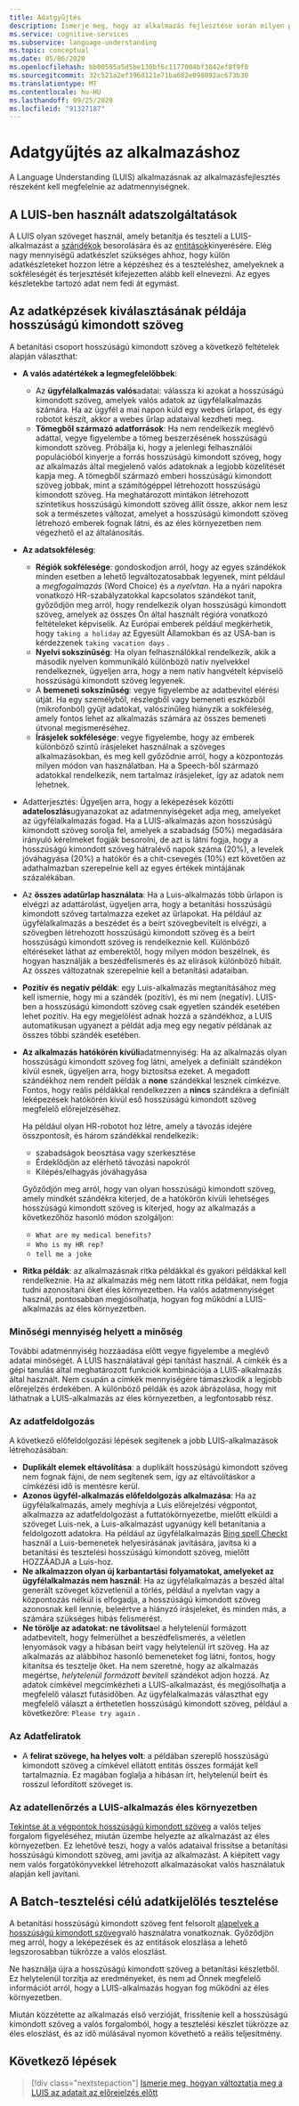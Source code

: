 ```yaml
---
title: Adatgyűjtés
description: Ismerje meg, hogy az alkalmazás fejlesztése során milyen példákat kell gyűjteni az adatok gyűjtéséhez
ms.service: cognitive-services
ms.subservice: language-understanding
ms.topic: conceptual
ms.date: 05/06/2020
ms.openlocfilehash: bb00595a5d5be130bf6c1177004bf3042ef8f9f0
ms.sourcegitcommit: 32c521a2ef396d121e71ba682e098092ac673b30
ms.translationtype: MT
ms.contentlocale: hu-HU
ms.lasthandoff: 09/25/2020
ms.locfileid: "91327187"
---
```

# <a name="data-collection-for-your-app"></a>Adatgyűjtés az alkalmazáshoz

A Language Understanding (LUIS) alkalmazásnak az alkalmazásfejlesztés részeként kell megfelelnie az adatmennyiségnek.

## <a name="data-used-in-luis"></a>A LUIS-ben használt adatszolgáltatások

A LUIS olyan szöveget használ, amely betanítja és teszteli a LUIS-alkalmazást a [szándékok](luis-concept-intent.md) besorolására és az [entitások](luis-concept-entity-types.md)kinyerésére. Elég nagy mennyiségű adatkészlet szükséges ahhoz, hogy külön adatkészleteket hozzon létre a képzéshez és a teszteléshez, amelyeknek a sokféleségét és terjesztését kifejezetten alább kell elnevezni.  Az egyes készletekbe tartozó adat nem fedi át egymást.

## <a name="training-data-selection-for-example-utterances"></a>Az adatképzések kiválasztásának példája hosszúságú kimondott szöveg

A betanítási csoport hosszúságú kimondott szöveg a következő feltételek alapján választhat:

* **A valós adatértékek a legmegfelelőbbek**:
    * Az **ügyfélalkalmazás valós**adatai: válassza ki azokat a hosszúságú kimondott szöveg, amelyek valós adatok az ügyfélalkalmazás számára.  Ha az ügyfél a mai napon küld egy webes űrlapot, és egy robotot készít, akkor a webes űrlap adataival kezdheti meg.
    * **Tömegből származó adatforrások**: Ha nem rendelkezik meglévő adattal, vegye figyelembe a tömeg beszerzésének hosszúságú kimondott szöveg.  Próbálja ki, hogy a jelenlegi felhasználói populációból kinyerje a forrás hosszúságú kimondott szöveg, hogy az alkalmazás által megjelenő valós adatoknak a legjobb közelítését kapja meg. A tömegből származó emberi hosszúságú kimondott szöveg jobbak, mint a számítógéppel létrehozott hosszúságú kimondott szöveg.  Ha meghatározott mintákon létrehozott szintetikus hosszúságú kimondott szöveg állít össze, akkor nem lesz sok a természetes változat, amelyet a hosszúságú kimondott szöveg létrehozó emberek fognak látni, és az éles környezetben nem végezhető el az általánosítás.
* **Az adatsokféleség**:
    * **Régiók sokfélesége**: gondoskodjon arról, hogy az egyes szándékok minden esetben a lehető legváltozatosabbak legyenek, mint például a _megfogalmazás_ (Word Choice) és a _nyelvtan_.  Ha a nyári napokra vonatkozó HR-szabályzatokkal kapcsolatos szándékot tanít, győződjön meg arról, hogy rendelkezik olyan hosszúságú kimondott szöveg, amelyek az összes Ön által használt régióra vonatkozó feltételeket képviselik.  Az Európai emberek például megkérhetik, hogy `taking a holiday` az Egyesült Államokban és az USA-ban is kérdezzenek `taking vacation days` .
    * **Nyelvi sokszínűség**: Ha olyan felhasználókkal rendelkezik, akik a második nyelven kommunikáló különböző natív nyelvekkel rendelkeznek, ügyeljen arra, hogy a nem natív hangvételt képviselő hosszúságú kimondott szöveg legyenek.
    * A **bemeneti sokszínűség**: vegye figyelembe az adatbevitel elérési útját. Ha egy személyből, részlegből vagy bemeneti eszközből (mikrofonból) gyűjt adatokat, valószínűleg hiányzik a sokféleség, amely fontos lehet az alkalmazás számára az összes bemeneti útvonal megismeréséhez.
    * **Írásjelek sokfélesége**: vegye figyelembe, hogy az emberek különböző szintű írásjeleket használnak a szöveges alkalmazásokban, és meg kell győződnie arról, hogy a központozás milyen módon van használatban. Ha a Speech-ből származó adatokkal rendelkezik, nem tartalmaz írásjeleket, így az adatok nem lehetnek.
* Adatterjesztés: Ügyeljen arra, hogy a leképezések közötti **adateloszlás**ugyanazokat az adatmennyiségeket adja meg, amelyeket az ügyfélalkalmazás fogad. Ha a LUIS-alkalmazás azon hosszúságú kimondott szöveg sorolja fel, amelyek a szabadság (50%) megadására irányuló kérelmeket fogják besorolni, de azt is látni fogja, hogy a hosszúságú kimondott szöveg hátralévő napok száma (20%), a levelek jóváhagyása (20%) a hatókör és a chit-csevegés (10%) ezt követően az adathalmazban szerepelnie kell az egyes értékek mintájának százalékában.
* Az **összes adatűrlap használata**: Ha a Luis-alkalmazás több űrlapon is elvégzi az adattárolást, ügyeljen arra, hogy a betanítási hosszúságú kimondott szöveg tartalmazza ezeket az űrlapokat. Ha például az ügyfélalkalmazás a beszédet és a beírt szövegbevitelt is elvégzi, a szövegben létrehozott hosszúságú kimondott szöveg és a beírt hosszúságú kimondott szöveg is rendelkeznie kell.  Különböző eltéréseket láthat az emberektől, hogy milyen módon beszélnek, és hogyan használják a beszédfelismerés és az elírások különböző hibáit.  Az összes változatnak szerepelnie kell a betanítási adataiban.
* **Pozitív és negatív példák**: egy Luis-alkalmazás megtanításához meg kell ismernie, hogy mi a szándék (pozitív), és mi nem (negatív). LUIS-ben a hosszúságú kimondott szöveg csak egyetlen szándék esetében lehet pozitív. Ha egy megjelölést adnak hozzá a szándékhoz, a LUIS automatikusan ugyanezt a példát adja meg egy negatív példának az összes többi szándék esetében.
* **Az alkalmazás hatókörén kívüli**adatmennyiség: Ha az alkalmazás olyan hosszúságú kimondott szöveg fog látni, amelyek a definiált szándékon kívül esnek, ügyeljen arra, hogy biztosítsa ezeket. A megadott szándékhoz nem rendelt példák a **none** szándékkal lesznek címkézve.  Fontos, hogy reális példákkal rendelkezzen a **nincs** szándékra a definiált leképezések hatókörén kívül eső hosszúságú kimondott szöveg megfelelő előrejelzéséhez.

    Ha például olyan HR-robotot hoz létre, amely a távozás idejére összpontosít, és három szándékkal rendelkezik:
    * szabadságok beosztása vagy szerkesztése
    * Érdeklődjön az elérhető távozási napokról
    * Kilépés/elhagyás jóváhagyása

    Győződjön meg arról, hogy van olyan hosszúságú kimondott szöveg, amely mindkét szándékra kiterjed, de a hatókörön kívüli lehetséges hosszúságú kimondott szöveg is kiterjed, hogy az alkalmazás a következőhöz hasonló módon szolgáljon:
    * `What are my medical benefits?`
    * `Who is my HR rep?`
    * `tell me a joke`
* **Ritka példák**: az alkalmazásnak ritka példákkal és gyakori példákkal kell rendelkeznie.  Ha az alkalmazás még nem látott ritka példákat, nem fogja tudni azonosítani őket éles környezetben. Ha valós adatmennyiséget használ, pontosabban megjósolhatja, hogyan fog működni a LUIS-alkalmazás az éles környezetben.

### <a name="quality-instead-of-quantity"></a>Minőségi mennyiség helyett a minőség

További adatmennyiség hozzáadása előtt vegye figyelembe a meglévő adatai minőségét.  A LUIS használatával gépi tanítást használ.  A címkék és a gépi tanulás által meghatározott funkciók kombinációja a LUIS-alkalmazás által használt.  Nem csupán a címkék mennyiségére támaszkodik a legjobb előrejelzés érdekében.  A különböző példák és azok ábrázolása, hogy mit láthatnak a LUIS-alkalmazás az éles környezetben, a legfontosabb rész.

### <a name="preprocessing-data"></a>Az adatfeldolgozás

A következő előfeldolgozási lépések segítenek a jobb LUIS-alkalmazások létrehozásában:

* **Duplikált elemek eltávolítása**: a duplikált hosszúságú kimondott szöveg nem fognak fájni, de nem segítenek sem, így az eltávolításkor a címkézési idő is mentésre kerül.
* **Azonos ügyfél-alkalmazás előfeldolgozás alkalmazása**: Ha az ügyfélalkalmazás, amely meghívja a Luis előrejelzési végpontot, alkalmazza az adatfeldolgozást a futtatókörnyezetbe, mielőtt elküldi a szöveget Luis-nek, a Luis-alkalmazást ugyanúgy kell betanítania a feldolgozott adatokra. Ha például az ügyfélalkalmazás [Bing spell Checkt](../bing-spell-check/overview.md) használ a Luis-bemenetek helyesírásának javítására, javítsa ki a betanítási és tesztelési hosszúságú kimondott szöveg, mielőtt HOZZÁADJA a Luis-hoz.
* **Ne alkalmazzon olyan új karbantartási folyamatokat, amelyeket az ügyfélalkalmazás nem használ**: Ha az ügyfélalkalmazás a beszéd által generált szöveget közvetlenül a törlés, például a nyelvtan vagy a központozás nélkül is elfogadja, a hosszúságú kimondott szöveg azonosnak kell lennie, beleértve a hiányzó írásjeleket, és minden más, a számára szükséges hibás felismerést.
* **Ne törölje az adatokat: ne távolítsa**el a helytelenül formázott adatbevitelt, hogy felmerülhet a beszédfelismerés, a véletlen lenyomások vagy a hibásan beírt vagy helytelenül írt szöveg. Ha az alkalmazás az alábbihoz hasonló bemeneteket fog látni, fontos, hogy kitanítsa és tesztelje őket. Ha nem szeretné, hogy az alkalmazás megértse, _helytelenül formázott beviteli_ szándékot adjon hozzá. Az adatok címkével megcímkézheti a LUIS-alkalmazást, és megjósolhatja a megfelelő választ futásidőben. Az ügyfélalkalmazás választhat egy megfelelő választ a érthetetlen hosszúságú kimondott szöveg, például a következőre: `Please try again` .

### <a name="labeling-data"></a>Az Adatfeliratok

* A **felirat szövege, ha helyes volt**: a példában szereplő hosszúságú kimondott szöveg a címkével ellátott entitás összes formáját kell tartalmaznia. Ez magában foglalja a hibásan írt, helytelenül beírt és rosszul lefordított szöveget is.

### <a name="data-review-after-luis-app-is-in-production"></a>Az adatellenőrzés a LUIS-alkalmazás éles környezetben

[Tekintse át a végpontok hosszúságú kimondott szöveg](luis-concept-review-endpoint-utterances.md) a valós teljes forgalom figyeléséhez, miután üzembe helyezte az alkalmazást az éles környezetben.  Ez lehetővé teszi, hogy a valós adataival frissítse a betanítási hosszúságú kimondott szöveg, ami javítja az alkalmazást. A kiépített vagy nem valós forgatókönyvekkel létrehozott alkalmazásokat valós használatuk alapján kell javítani.

## <a name="test-data-selection-for-batch-testing"></a>A Batch-tesztelési célú adatkijelölés tesztelése

A betanítási hosszúságú kimondott szöveg fent felsorolt [alapelvek a hosszúságú kimondott szöveg](luis-concept-batch-test.md)való használatra vonatkoznak. Győződjön meg arról, hogy a leképezések és az entitások eloszlása a lehető legszorosabban tükrözze a valós eloszlást.

Ne használja újra a hosszúságú kimondott szöveg a betanítási készletből. Ez helytelenül torzítja az eredményeket, és nem ad Önnek megfelelő információt arról, hogy a LUIS-alkalmazás hogyan fog működni az éles környezetben.

Miután közzétette az alkalmazás első verzióját, frissítenie kell a hosszúságú kimondott szöveg a valós forgalomból, hogy a tesztelési készlet tükrözze az éles eloszlást, és az idő múlásával nyomon követhető a reális teljesítmény.

## <a name="next-steps"></a>Következő lépések

> [!div class="nextstepaction"]
> [Ismerje meg, hogyan változtatja meg a LUIS az adatait az előrejelzés előtt](luis-concept-data-alteration.md)
